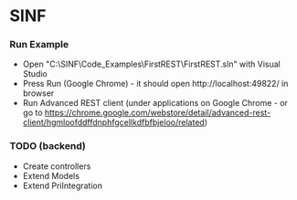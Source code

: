 # SINF

### Run Example

- Open "C:\SINF\Code_Examples\FirstREST\FirstREST.sln" with Visual Studio
- Press Run (Google Chrome) - it should open http://localhost:49822/ in browser
- Run Advanced REST client (under applications on Google Chrome - or go to https://chrome.google.com/webstore/detail/advanced-rest-client/hgmloofddffdnphfgcellkdfbfbjeloo/related)


### TODO (backend)

- Create controllers
- Extend Models
- Extend PriIntegration